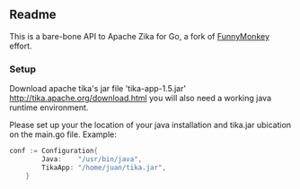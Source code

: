 ## Readme


This is a bare-bone API to Apache Zika for Go, a fork of [FunnyMonkey](github.com/FunnyMonkey/sally-tika) effort.  

### Setup

Download apache tika's jar file 'tika-app-1.5.jar' http://tika.apache.org/download.html you will also need a working java runtime environment.

Please set up your the location of your java installation and tika.jar ubication on the main.go file.
Example:

```go
conf := Configuration{
		Java:    "/usr/bin/java",
		TikaApp: "/home/juan/tika.jar",
	}
```
